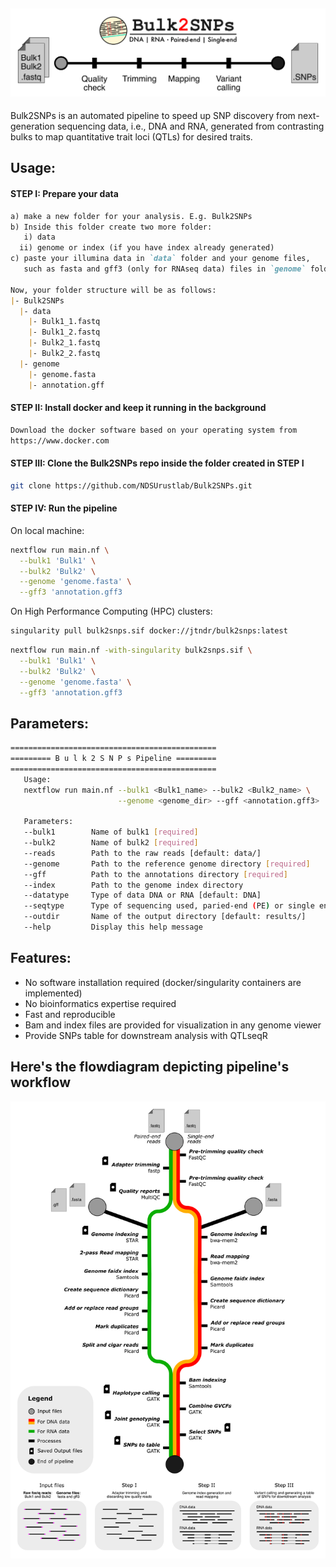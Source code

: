 ![](media/github_banner.png)
---
Bulk2SNPs is an automated pipeline to speed up SNP discovery from next-generation sequencing data, i.e., DNA and RNA, generated from contrasting bulks to map quantitative trait loci (QTLs) for desired traits. 

## Usage: 
#### STEP I: Prepare your data
```md
a) make a new folder for your analysis. E.g. Bulk2SNPs
b) Inside this folder create two more folder:
   i) data
  ii) genome or index (if you have index already generated)
c) paste your illumina data in `data` folder and your genome files,
   such as fasta and gff3 (only for RNAseq data) files in `genome` folder

Now, your folder structure will be as follows:
|- Bulk2SNPs
  |- data
    |- Bulk1_1.fastq
    |- Bulk1_2.fastq
    |- Bulk2_1.fastq
    |- Bulk2_2.fastq
  |- genome
    |- genome.fasta
    |- annotation.gff
```

#### STEP II: Install docker and keep it running in the background
```md
Download the docker software based on your operating system from
https://www.docker.com
```

#### STEP III: Clone the Bulk2SNPs repo inside the folder created in STEP I 
```bash
git clone https://github.com/NDSUrustlab/Bulk2SNPs.git
```

#### STEP IV: Run the pipeline 
On local machine:
```bash
nextflow run main.nf \
  --bulk1 'Bulk1' \
  --bulk2 'Bulk2' \
  --genome 'genome.fasta' \
  --gff3 'annotation.gff3
```

On High Performance Computing (HPC) clusters:
```bash
singularity pull bulk2snps.sif docker://jtndr/bulk2snps:latest
```

```bash
nextflow run main.nf -with-singularity bulk2snps.sif \
  --bulk1 'Bulk1' \
  --bulk2 'Bulk2' \
  --genome 'genome.fasta' \
  --gff3 'annotation.gff3
```
## Parameters:
```bash
==============================================
========= B u l k 2 S N P s Pipeline =========
==============================================
   Usage:
   nextflow run main.nf --bulk1 <Bulk1_name> --bulk2 <Bulk2_name> \
                        --genome <genome_dir> --gff <annotation.gff3>

   Parameters:
   --bulk1        Name of bulk1 [required]
   --bulk2        Name of bulk2 [required]
   --reads        Path to the raw reads [default: data/]
   --genome       Path to the reference genome directory [required]
   --gff          Path to the annotations directory [required]
   --index        Path to the genome index directory
   --datatype     Type of data DNA or RNA [default: DNA]
   --seqtype      Type of sequencing used, paried-end (PE) or single end (SE) [default: PE]
   --outdir       Name of the output directory [default: results/]
   --help         Display this help message
```

## Features:
- No software installation required (docker/singularity containers are implemented)
- No bioinformatics expertise required
- Fast and reproducible
- Bam and index files are provided for visualization in any genome viewer
- Provide SNPs table for downstream analysis with QTLseqR


## Here's the flowdiagram depicting pipeline's workflow
![](media/flowdiagram.png)
